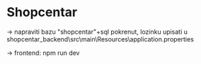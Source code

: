 # Shopcentar
-> napraviti bazu "shopcentar"+sql pokrenut, lozinku upisati u shopcentar_backend\src\main\Resources\application.properties

-> frontend: npm run dev
